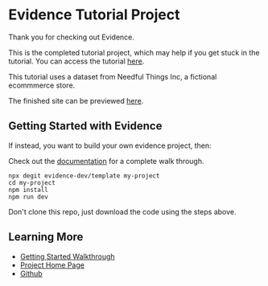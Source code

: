 # Evidence Tutorial Project

Thank you for checking out Evidence. 

This is the completed tutorial project, which may help if you get stuck in the tutorial. 
You can access the tutorial [here](https://docs.evidence.dev/tutorial/what-well-build).

This tutorial uses a dataset from Needful Things Inc, a fictional ecommmerce store.

The finished site can be previewed [here](https://needful-things.netlify.app/).

## Getting Started with Evidence

If instead, you want to build your own evidence project, then:

Check out the [documentation](https://docs.evidence.dev) for a complete walk through.

```
npx degit evidence-dev/template my-project
cd my-project 
npm install 
npm run dev 
```

Don't clone this repo, just download the code using the steps above. 

## Learning More

- [Getting Started Walkthrough](https://docs.evidence.dev/getting-started/get-started)
- [Project Home Page](https://www.evidence.dev)
- [Github](https://github.com/evidence-dev/evidence)
